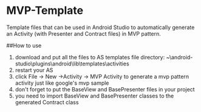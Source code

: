 # MVP-Template
Template files that can be used in Android Studio to automatically generate an Activity (with Presenter and Contract files) in MVP pattern.


##How to use
1. download and put all the files to AS templates file directory: ~\android-studio\plugins\android\lib\templates\activities
2. restart your AS
3. click File -> New ->Activity -> MVP Activity to generate a mvp pattern activity just like google's mvp sample
4. don't forget to put the BaseView and BasePresenter files in your project
5. you need to import BaseView and BasePresenter classes to the generated Contract class
